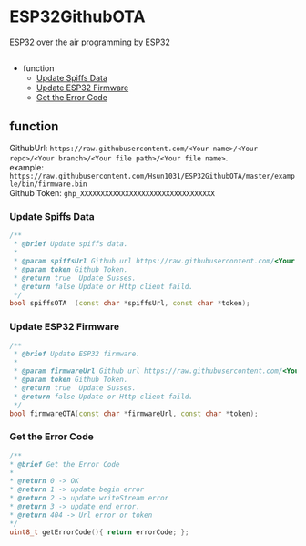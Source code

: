 # ESP32GithubOTA

ESP32 over the air programming by ESP32

## 
* function
  * [Update Spiffs Data](https://github.com/Hsun1031/ESP32GithubOTA#Update-Spiffs-Data)
  * [Update ESP32 Firmware](https://github.com/Hsun1031/ESP32GithubOTA#Update-ESP32-Firmware)
  * [Get the Error Code](https://github.com/Hsun1031/ESP32GithubOTA#Get-the-Error-Code)
## function

GithubUrl: `https://raw.githubusercontent.com/<Your name>/<Your repo>/<Your branch>/<Your file path>/<Your file name>`.<br>
example: `https://raw.githubusercontent.com/Hsun1031/ESP32GithubOTA/master/example/bin/firmware.bin`<br>
Github Token: `ghp_XXXXXXXXXXXXXXXXXXXXXXXXXXXXXXXXX`

### Update Spiffs Data

```c++
/**
 * @brief Update spiffs data.
 * 
 * @param spiffsUrl Github url https://raw.githubusercontent.com/<Your name>/<Your repo>/<Your branch>/<Your file path>/<Your file name>.
 * @param token Github Token.
 * @return true  Update Susses.
 * @return false Update or Http client faild. 
 */
bool spiffsOTA  (const char *spiffsUrl, const char *token);
```

### Update ESP32 Firmware

```c++
/**
 * @brief Update ESP32 firmware.
 * 
 * @param firmwareUrl Github url https://raw.githubusercontent.com/<Your name>/<Your repo>/<Your branch>/<Your file path>/<Your file name>.
 * @param token Github Token.
 * @return true  Update Susses.
 * @return false Update or Http client faild.
 */
bool firmwareOTA(const char *firmwareUrl, const char *token);
```

### Get the Error Code

```C++
/**
* @brief Get the Error Code 
* 
* @return 0 -> OK
* @return 1 -> update begin error
* @return 2 -> update writeStream error
* @return 3 -> update end error.
* @return 404 -> Url error or token
*/
uint8_t getErrorCode(){ return errorCode; };
```